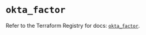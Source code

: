 # `okta_factor`

Refer to the Terraform Registry for docs: [`okta_factor`](https://registry.terraform.io/providers/okta/okta/4.13.1/docs/resources/factor).
